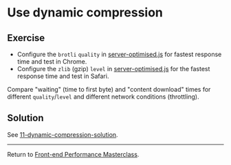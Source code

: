 # Use dynamic compression

## Exercise

* Configure the `brotli` `quality` in [server-optimised.js](server-optimised.js) for fastest response time and test in Chrome.
* Configure the `zlib` (gzip) `level` in [server-optimised.js](server-optimised.js) for the fastest response time and test in Safari.

Compare "waiting" (time to first byte) and "content download" times for different `quality`/`level` and different network conditions (throttling).


## Solution

See [11-dynamic-compression-solution](https://github.com/voorhoede/front-end-performance-masterclass/tree/11-dynamic-compression-solution).

---

Return to [Front-end Performance Masterclass](https://github.com/voorhoede/front-end-performance-masterclass).
